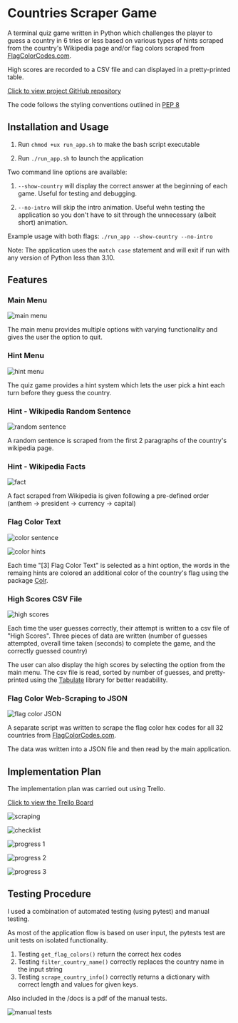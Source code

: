 # Countries Scraper Game

A terminal quiz game written in Python which challenges the player to guess a country in 6 tries or less based on various types of hints scraped from the country's Wikipedia page and/or flag colors scraped from [FlagColorCodes.com](https://www.flagcolorcodes.com/).

High scores are recorded to a CSV file and can displayed in a pretty-printed table.

[Click to view project GitHub repository](https://github.com/quentin-mckay/countries-scraper-game)

The code follows the styling conventions outlined in [PEP 8](https://peps.python.org/pep-0008/)


## Installation and Usage


1. Run `chmod +ux run_app.sh` to make the bash script executable

2. Run `./run_app.sh` to launch the application

Two command line options are available:
1. `--show-country` will display the correct answer at the beginning of each game. Useful for testing and debugging.

2. `--no-intro` will skip the intro animation. Useful wehn testing the application so you don't have to sit through the unnecessary (albeit short) animation.

Example usage with both flags: `./run_app --show-country --no-intro`

Note: The application uses the `match case` statement and will exit if run with any version of Python less than 3.10.

## Features

### Main Menu

![main menu](./images/main-menu.jpg)

The main menu provides multiple options with varying functionality and gives the user the option to quit.


### Hint Menu

![hint menu](./images/hint-menu.jpg)

The quiz game provides a hint system which lets the user pick a hint each turn before they guess the country.

### Hint - Wikipedia Random Sentence

![random sentence](./images/random-sentence.jpg)

A random sentence is scraped from the first 2 paragraphs of the country's wikipedia page.

### Hint - Wikipedia Facts

![fact](./images/fact.jpg)

A fact scraped from Wikipedia is given following a pre-defined order (anthem -> president -> currency -> capital)

### Flag Color Text

![color sentence](./images/color-sentence.jpg)

![color hints](./images/flag-color-words.jpg)

Each time "[3] Flag Color Text" is selected as a hint option, the words in the remaing hints are colored an additional color of the country's flag using the package [Colr](https://pypi.org/project/Colr/).  


### High Scores CSV File

![high scores](./images/high-scores.jpg)

Each time the user guesses correctly, their attempt is written to a csv file of "High Scores". Three pieces of data are written (number of guesses attempted, overall time taken (seconds) to complete the game, and the correctly guessed country)

The user can also display the high scores by selecting the option from the main menu. The csv file is read, sorted by number of guesses, and pretty-printed using the [Tabulate](https://pypi.org/project/tabulate/) library for better readability.



### Flag Color Web-Scraping to JSON

![flag color JSON](./images/flag-color-json.jpg)

A separate script was written to scrape the flag color hex codes for all 32 countries from [FlagColorCodes.com](https://www.flagcolorcodes.com/). 

The data was written into a JSON file and then read by the main application.


## Implementation Plan

The implementation plan was carried out using Trello.

[Click to view the Trello Board](https://trello.com/b/vWXNzHCk/countries-scraping-game)

![scraping](./images/trello-scraping-date.jpg)

![checklist](./images/trello-checklist.jpg)

![progress 1](./images/trello-progress-1.jpg)

![progress 2](./images/trello-progress-2.jpg)

![progress 3](./images/trello-progress-3.jpg)

## Testing Procedure

I used a combination of automated testing (using pytest) and manual testing. 

As most of the application flow is based on user input, the pytests test are unit tests on isolated functionality. 

1. Testing `get_flag_colors()` return the correct hex codes
2. Testing `filter_country_name()` correctly replaces the country name in the input string
3. Testing `scrape_country_info()` correctly returns a dictionary with correct length and values for given keys.

Also included in the /docs is a pdf of the manual tests.

![manual tests](./images/manual-tests.jpg)
